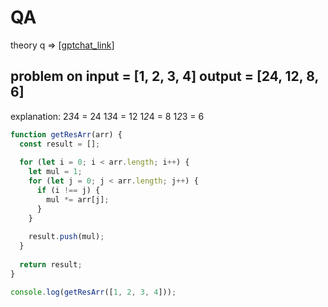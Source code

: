 # QA

theory q => [[gptchat_link](https://chatgpt.com/share/66f29d00-8300-800a-addf-712a0e4fc798)]

## problem on input = [1, 2, 3, 4] output = [24, 12, 8, 6]
explanation: 2*3*4 = 24
1*3*4 = 12
1*2*4 = 8
1*2*3 = 6

```javascript
function getResArr(arr) {
  const result = [];
  
  for (let i = 0; i < arr.length; i++) {
    let mul = 1;
    for (let j = 0; j < arr.length; j++) {
      if (i !== j) {
        mul *= arr[j];
      }
    }
    
    result.push(mul);
  }
  
  return result;
}

console.log(getResArr([1, 2, 3, 4]));
```
